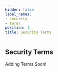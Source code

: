 ```yaml
---
hidden: false
label_names:
- security
- terms
position: 1
title: Security Terms
---
```


## Security Terms

Adding Terms Soon!